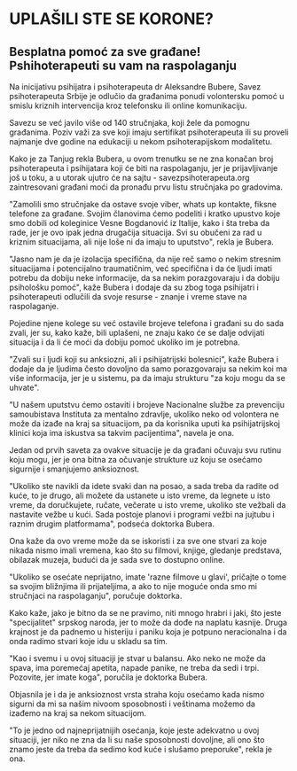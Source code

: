 # UPLAŠILI STE SE KORONE?

## Besplatna pomoć za sve građane! Pshihoterapeuti su vam na raspolaganju

Na inicijativu psihijatra i psihoterapeuta dr Aleksandre Bubere, Savez psihoterapeuta Srbije je odlučio da građanima ponudi volontersku pomoć u smislu kriznih intervencija kroz telefonsku ili online komunikaciju.

Savezu se već javilo više od 140 stručnjaka, koji žele da pomognu građanima. Poziv važi za sve koji imaju sertifikat psihoterapeuta ili su proveli najmanje dve godine na edukaciji u nekom psihoterapijskom modalitetu.

Kako je za Tanjug rekla Bubera, u ovom trenutku se ne zna konačan broj psihoterapeuta i psihijatara koji će biti na raspolaganju, jer je prijavljivanje još u toku, a u utorak ujutro će na sajtu - savezpsihoterapeuta.org zaintresovani građani moći da pronađu prvu listu stručnjaka po gradovima.

"Zamolili smo stručnjake da ostave svoje viber, whats up kontakte, fiksne telefone za građane. Svojim članovima ćemo podeliti i kratko upustvo koje smo dobili od koleginice Vesne Bogdanović iz Italije, kako i šta treba da rade, jer je ovo ipak jedna drugačija situacija. Svi su obučeni za rad u kriznim situacijama, ali nije loše ni da imaju to uputstvo", rekla je Bubera.

"Jasno nam je da je izolacija specifična, da nije reč samo o nekim stresnim situacijama i potencijalno traumatičnim, već specifična i da će ljudi imati potrebu da dobiju neke informacije, da sa nekim porazgovaraju i da dobiju psihološku pomoć", kaže Bubera i dodaje da su zbog toga psihijatri i psihoterapeuti odlučili da svoje resurse - znanje i vreme stave na raspolaganje.

Pojedine njene kolege su već ostavile brojeve telefona i građani su do sada zvali, jer su, kako kaže, bili uplašeni, ne znaju kako će se dalje odvijati situacija i da li će moći da dobiju pomoć ukoliko im je potrebna.

"Zvali su i ljudi koji su anksiozni, ali i psihijatrijski bolesnici", kaže Bubera i dodaje da je ljudima često dovoljno da samo porazgovaraju sa nekim koi ma više informacija, jer je u sistemu, pa da imaju strukturu "za koju mogu da se uhvate".

"U našem uputstvu ćemo ostaviti i brojeve Nacionalne službe za prevenciju samoubistava Instituta za mentalno zdravlje, ukoliko neko od volontera ne može da izađe na kraj sa situacijom, pa da korisnika uputi ka psihijatrijskoj klinici koja ima iskustva sa takvim pacijentima", navela je ona.

Jedan od prvih saveta za ovakve situacije je da građani očuvaju svu rutinu koju mogu, jer je ona bitna za očuvanje strukture uz koju se osećamo sigurnije i smanjujemo anksioznost.

"Ukoliko ste navikli da idete svaki dan na posao, a sada treba da radite od kuće, to je drugo, ali možete da ustanete u isto vreme, da legnete u isto vreme, da doručkujete, ručate, večerate u isto vreme, ukoliko ste vežbali da nastavite vežbe u kući. Sada postoje planovi i programi vežbi na jujtubu i raznim drugim platformama", podseća doktorka Bubera.

Ona kaže da ovo vreme može da se iskoristi i za sve one stvari za koje nikada nismo imali vremena, kao što su filmovi, knjige, gledanje predstava, obilazak muzeja, budući da je sada sve to dostupno online.

"Ukoliko se osećate neprijatno, imate 'razne filmove u glavi', pričajte o tome sa svojim bližnjima ili prijateljima, a ako to nije moguće onda smo mi stručnjaci na raspolaganju", poručuje doktorka.

Kako kaže, jako je bitno da se ne pravimo, niti mnogo hrabri i jaki, što jeste "specijalitet" srpskog naroda, jer to može da dođe na naplatu kasnije. Druga krajnost je da padnemo u histeriju i paniku koja je potpuno neracionalna i da onda radimo stvari koje idu u skladu sa tim.

"Kao i svemu i u ovoj situaciji je stvar u balansu. Ako neko ne može da spava, ima poremećaj apetita, napade panike, ne treba da sedi i trpi. Pozovite, jer imate koga", poručila je doktorka Bubera.

Objasnila je i da je anksioznost vrsta straha koju osećamo kada nismo sigurni da mi sa našim nivoom sposobnosti i veštinama možemo da izađemo na kraj sa nekom situacijom.

"To je jedno od najneprijatnijih osećanja, koje jeste adekvatno u ovoj situaciji, jer niko ne zna da li su naše sposobnosti dovoljne, ali ono što znamo jeste da treba da sedimo kod kuće i slušamo preporuke", rekla je ona.
